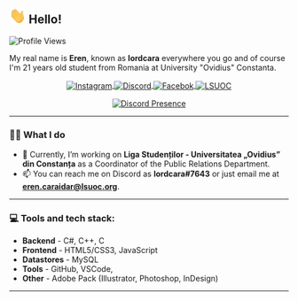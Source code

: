 ## <img src="https://raw.githubusercontent.com/ABSphreak/ABSphreak/master/gifs/Hi.gif" width="30px"> Hello!

![Profile Views](https://komarev.com/ghpvc/?l0rdcara&color=blue)

My real name is **Eren**, known as **lordcara** everywhere you go and of course I'm 21 years old student from Romania at University "Ovidius" Constanta.

<p align="center">
   <a href="https://www.instagram.com/eren.cara/" target="_blank">
      <img src="https://i.imgur.com/ZrXj1Qh.png" alt="Instagram" width="32" align="center">
   </a>
   <a href="https://discord.com/users/331800613383962625" target="_blank" rel="nofollow">
      <img src="https://i.imgur.com/cstwXyP.png" alt="Discord" width="32" align="center">
   </a>
   <a href="https://www.facebook.com/eren.cara/" target="_blank" rel="nofollow">
      <img src="https://i.imgur.com/4A7maHh.png" alt="Facebok" width="32" align="center">
   </a>
   <a href="https://www.facebook.com/LSUOC/" target="_blank" rel="nofollow">
      <img src="https://i.imgur.com/ZrXj1Qh.png" alt="LSUOC" width="32" align="center">
   </a>
</p>

<p align="center">
   <a href="https://discord.com/users/331800613383962625" target="_blank" rel="nofollow">
      <img src="https://lanyard-profile-readme.vercel.app/api/331800613383962625" alt="Discord Presence" align="center">
   </a>
</p>

---

### 🧑‍💻 What I do
      
   - 💼 Currently, I’m working on **Liga Studenților - Universitatea „Ovidius” din Constanța** as a Coordinator of the Public Relations Department.
   - 📫 You can reach me on Discord as **lordcara#7643** or just email me at **eren.caraidar@lsuoc.org**.
---

### 💻 Tools and tech stack:

   * **Backend** - C#, C++, C
   * **Frontend** - HTML5/CSS3, JavaScript
   * **Datastores** - MySQL
   * **Tools** - GitHub, VSCode,
   * **Other** - Adobe Pack (Illustrator, Photoshop, InDesign)

---
